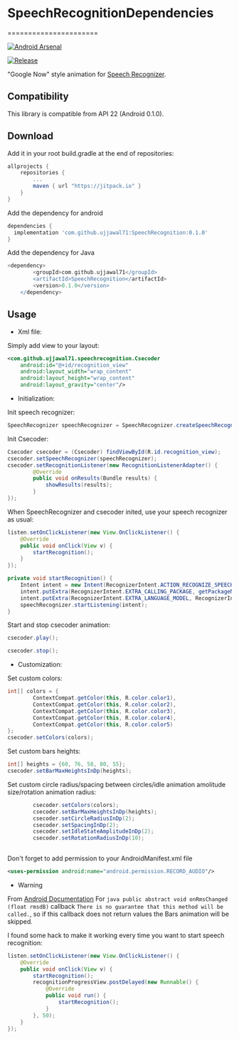 # SpeechRecognitionDependencies
======================

[![Android Arsenal](https://img.shields.io/badge/Android%20Arsenal-SpeechRecognitionDependencies-brightgreen.svg?style=flat)](http://android-arsenal.com/details/1/3518)

[![Release](https://jitpack.io/v/ujjawal71/SpeechRecognitionDependencies.svg)](https://jitpack.io/#ujjawal71/SpeechRecognitionDependencies)

"Google Now" style animation for [Speech Recognizer][1].



Compatibility
-------------

This library is compatible from API 22 (Android 0.1.0).


Download
--------


Add it in your root build.gradle at the end of repositories:

```groovy
allprojects {
    repositories {
        ...
        maven { url "https://jitpack.io" }
    }
}
```

Add the dependency for android

```groovy
dependencies {
  implementation 'com.github.ujjawal71:SpeechRecognition:0.1.0'
}
```

Add the dependency for Java

```groovy
<dependency>
	    <groupId>com.github.ujjawal71</groupId>
	    <artifactId>SpeechRecognition</artifactId>
	    <version>0.1.0</version>
	</dependency>
```



Usage
-----

* Xml file:

Simply add view to your layout:

``` xml
<com.github.ujjawal71.speechrecognition.Csecoder
	android:id="@+id/recognition_view"
	android:layout_width="wrap_content"
	android:layout_height="wrap_content"
	android:layout_gravity="center"/>
```
* Initialization:

Init speech recognizer:
``` java
SpeechRecognizer speechRecognizer = SpeechRecognizer.createSpeechRecognizer(context);
```

Init Csecoder:
``` java
Csecoder csecoder = (Csecoder) findViewById(R.id.recognition_view);
csecoder.setSpeechRecognizer(speechRecognizer);
csecoder.setRecognitionListener(new RecognitionListenerAdapter() {
        @Override
        public void onResults(Bundle results) {
	        showResults(results);
        }
});
```

When SpeechRecognizer and csecoder inited, use your speech recognizer as usual:
``` java
listen.setOnClickListener(new View.OnClickListener() {
	@Override
	public void onClick(View v) {
		startRecognition();
	}
});

private void startRecognition() {
	Intent intent = new Intent(RecognizerIntent.ACTION_RECOGNIZE_SPEECH);
	intent.putExtra(RecognizerIntent.EXTRA_CALLING_PACKAGE, getPackageName());
	intent.putExtra(RecognizerIntent.EXTRA_LANGUAGE_MODEL, RecognizerIntent.LANGUAGE_MODEL_FREE_FORM);
	speechRecognizer.startListening(intent);
}
```

Start and stop csecoder animation:
``` java
csecoder.play();

csecoder.stop();
```

* Customization:

Set custom colors: 
``` java
int[] colors = {
		ContextCompat.getColor(this, R.color.color1),
		ContextCompat.getColor(this, R.color.color2),
		ContextCompat.getColor(this, R.color.color3),
		ContextCompat.getColor(this, R.color.color4),
		ContextCompat.getColor(this, R.color.color5)
};
csecoder.setColors(colors);
```

Set custom bars heights: 
``` java
int[] heights = {60, 76, 58, 80, 55};
csecoder.setBarMaxHeightsInDp(heights);
```

Set custom circle radius/spacing between circles/idle animation amolitude size/rotation animation radius: 
``` java
        csecoder.setColors(colors);
        csecoder.setBarMaxHeightsInDp(heights);
        csecoder.setCircleRadiusInDp(2);
        csecoder.setSpacingInDp(2);
        csecoder.setIdleStateAmplitudeInDp(2);
        csecoder.setRotationRadiusInDp(10);
      
```
Don't forget to add permission to your AndroidManifest.xml file
``` xml
<uses-permission android:name="android.permission.RECORD_AUDIO"/>
```


* Warning

From [Android Documentation](http://developer.android.com/reference/android/speech/RecognitionListener.html#onRmsChanged(float))
For ```java public abstract void onRmsChanged (float rmsdB)``` callback ```There is no guarantee that this method will be called.```, 
so if this callback does not return values the Bars animation will be skipped. 

I found some hack to make it working every time you want to start speech recognition:
``` java
listen.setOnClickListener(new View.OnClickListener() {
	@Override
	public void onClick(View v) {
		startRecognition();
		recognitionProgressView.postDelayed(new Runnable() {
			@Override
			public void run() {
				startRecognition();
			}
		}, 50);
	}
});
```



[1]: http://developer.android.com/intl/ru/reference/android/speech/SpeechRecognizer.html
